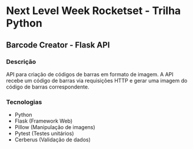 # Next Level Week Rocketset - Trilha Python

## Barcode Creator - Flask API

### Descrição

API para criação de códigos de barras em formato de imagem. A API recebe um código de barras via requisições HTTP e gerar uma imagem do código de barras correspondente.

### Tecnologias

- Python
- Flask (Framework Web)
- Pillow (Manipulação de imagens)
- Pytest (Testes unitários)
- Cerberus (Validação de dados)
